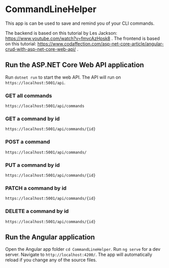 # CommandLineHelper
This app is can be used to save and remind you of your CLI commands.

The backend is based on this tutorial by Les Jackson: https://www.youtube.com/watch?v=fmvcAzHpsk8 .
The frontend is based on this tutorial: https://www.codaffection.com/asp-net-core-article/angular-crud-with-asp-net-core-web-api/ .

## Run the ASP.NET Core Web API application
Run `dotnet run` to start the web API.
The API will run on `https://localhost:5001/api`.

### GET all commands
`https://localhost:5001/api/commands`

### GET a command by id
`https://localhost:5001/api/commands/{id}`

### POST a command
`https://localhost:5001/api/commands/`

### PUT a command by id
`https://localhost:5001/api/commands/{id}`

### PATCH a command by id
`https://localhost:5001/api/commands/{id}`

### DELETE a command by id
`https://localhost:5001/api/commands/{id}`

## Run the Angular application
Open the Angular app folder `cd CommandLineHelper`.
Run `ng serve` for a dev server. Navigate to `http://localhost:4200/`. The app will automatically reload if you change any of the source files.
